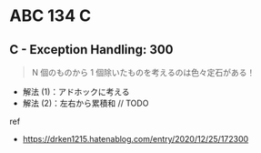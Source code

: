 # ABC 134 C

## C - Exception Handling: 300

> N 個のものから 1 個除いたものを考えるのは色々定石がある！

- 解法 (1)：アドホックに考える
- 解法 (2)：左右から累積和 // TODO

ref

- https://drken1215.hatenablog.com/entry/2020/12/25/172300
